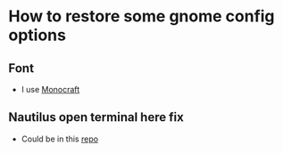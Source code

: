 # How to restore some gnome config options

## Font 
* I use [Monocraft](https://github.com/IdreesInc/Monocraft)

## Nautilus open terminal here fix
* Could be in this [repo](https://github.com/Stunkymonkey/nautilus-open-any-terminal)
